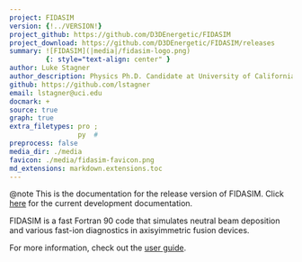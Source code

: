 ```yaml
---
project: FIDASIM
version: {!../VERSION!}
project_github: https://github.com/D3DEnergetic/FIDASIM
project_download: https://github.com/D3DEnergetic/FIDASIM/releases
summary: ![FIDASIM](|media|/fidasim-logo.png)
         {: style="text-align: center" }
author: Luke Stagner
author_description: Physics Ph.D. Candidate at University of California, Irvine
github: https://github.com/lstagner
email: lstagner@uci.edu
docmark: +
source: true
graph: true
extra_filetypes: pro ;
                 py  #
preprocess: false
media_dir: ./media
favicon: ./media/fidasim-favicon.png
md_extensions: markdown.extensions.toc
---
```


@note
This is the documentation for the release version of FIDASIM.
Click [here](|url|/master/index.html) for the current development documentation.

FIDASIM is a fast Fortran 90 code that simulates neutral beam deposition and various fast-ion diagnostics in axisyimmetric fusion devices.

For more information, check out the [user guide](./page/index.html).
